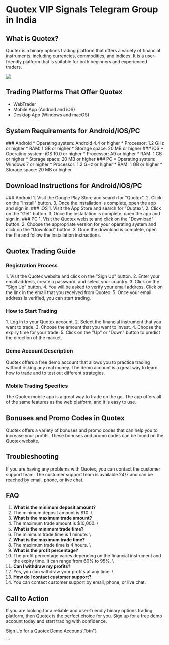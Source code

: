 # Quotex VIP Signals Telegram Group in India

## What is Quotex?

Quotex is a binary options trading platform that offers a variety of
financial instruments, including currencies, commodities, and indices.
It is a user-friendly platform that is suitable for both beginners and
experienced traders.

[![](https://static.quotex.io/files/8_en/300_250.jpg)](https://traff.sbs/brokerqxsignupf)

## Trading Platforms That Offer Quotex

-   WebTrader
-   Mobile App (Android and iOS)
-   Desktop App (Windows and macOS)

## System Requirements for Android/iOS/PC

\### Android \* Operating system: Android 4.4 or higher \* Processor:
1.2 GHz or higher \* RAM: 1 GB or higher \* Storage space: 20 MB or
higher \### iOS \* Operating system: iOS 10.0 or higher \* Processor: A9
or higher \* RAM: 1 GB or higher \* Storage space: 20 MB or higher \###
PC \* Operating system: Windows 7 or higher \* Processor: 1.2 GHz or
higher \* RAM: 1 GB or higher \* Storage space: 20 MB or higher

## Download Instructions for Android/iOS/PC

\### Android 1. Visit the Google Play Store and search for
"Quotex". 2. Click on the "Install" button. 3. Once the
installation is complete, open the app and sign in. \### iOS 1. Visit
the App Store and search for "Quotex". 2. Click on the "Get"
button. 3. Once the installation is complete, open the app and sign in.
\### PC 1. Visit the Quotex website and click on the "Download"
button. 2. Choose the appropriate version for your operating system and
click on the "Download" button. 3. Once the download is complete,
open the file and follow the installation instructions.

## Quotex Trading Guide

### Registration Process

1\. Visit the Quotex website and click on the "Sign Up" button. 2.
Enter your email address, create a password, and select your country. 3.
Click on the "Sign Up" button. 4. You will be asked to verify your
email address. Click on the link in the email that you received from
Quotex. 5. Once your email address is verified, you can start trading.

### How to Start Trading

1\. Log in to your Quotex account. 2. Select the financial instrument
that you want to trade. 3. Choose the amount that you want to invest. 4.
Choose the expiry time for your trade. 5. Click on the "Up" or
"Down" button to predict the direction of the market.

### Demo Account Description

Quotex offers a free demo account that allows you to practice trading
without risking any real money. The demo account is a great way to learn
how to trade and to test out different strategies.

### Mobile Trading Specifics

The Quotex mobile app is a great way to trade on the go. The app offers
all of the same features as the web platform, and it is easy to use.

## Bonuses and Promo Codes in Quotex

Quotex offers a variety of bonuses and promo codes that can help you to
increase your profits. These bonuses and promo codes can be found on the
Quotex website.

## Troubleshooting

If you are having any problems with Quotex, you can contact the customer
support team. The customer support team is available 24/7 and can be
reached by email, phone, or live chat.

## FAQ

1.  **What is the minimum deposit amount?**
2.  The minimum deposit amount is \$10.
    \
3.  **What is the maximum trade amount?**
4.  The maximum trade amount is \$10,000.
    \
5.  **What is the minimum trade time?**
6.  The minimum trade time is 1 minute.
    \
7.  **What is the maximum trade time?**
8.  The maximum trade time is 4 hours.
    \
9.  **What is the profit percentage?**
10. The profit percentage varies depending on the financial instrument
    and the expiry time. It can range from 60% to 95%.
    \
11. **Can I withdraw my profits?**
12. Yes, you can withdraw your profits at any time.
    \
13. **How do I contact customer support?**
14. You can contact customer support by email, phone, or live chat.

## Call to Action

If you are looking for a reliable and user-friendly binary options
trading platform, then Quotex is the perfect choice for you. Sign up for
a free demo account today and start trading with confidence.

[Sign Up for a Quotex Demo
Account](\%22https://traff.sbs/brokerqxsignup\%22){."btn"}

\`\`\`

